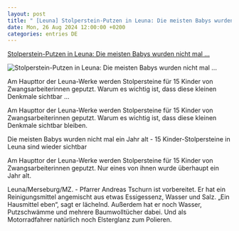 ```yaml
---
layout: post
title: " [Leuna] Stolperstein-Putzen in Leuna: Die meisten Babys wurden nicht mal ..."
date: Mon, 26 Aug 2024 12:00:00 +0200
categories: entries DE
---
```

[Stolperstein-Putzen in Leuna: Die meisten Babys wurden nicht mal ...](https://www.mz.de/lokal/merseburg/die-meisten-babys-wurden-nicht-mal-ein-jahr-alt-15-kinder-stolpersteine-in-leuna-sind-wieder-sichtbar-3904709)

![Stolperstein-Putzen in Leuna: Die meisten Babys wurden nicht mal ...](https://bmg-images.forward-publishing.io/2024/08/25/084a92a4-8ff7-4f59-be5b-8ba518ae9d5c.jpeg?rect=0%2C0%2C4000%2C2252&w=1024)

Am Haupttor der Leuna-Werke werden Stolpersteine für 15 Kinder von Zwangsarbeiterinnen geputzt. Warum es wichtig ist, dass diese kleinen Denkmale sichtbar ...

Am Haupttor der Leuna-Werke werden Stolpersteine für 15 Kinder von Zwangsarbeiterinnen geputzt. Warum es wichtig ist, dass diese kleinen Denkmale sichtbar bleiben.

Die meisten Babys wurden nicht mal ein Jahr alt - 15 Kinder-Stolpersteine in Leuna sind wieder sichtbar

Am Haupttor der Leuna-Werke werden Stolpersteine für 15 Kinder von Zwangsarbeiterinnen geputzt. Nur eines von ihnen wurde überhaupt ein Jahr alt.

Leuna/Merseburg/MZ. - Pfarrer Andreas Tschurn ist vorbereitet. Er hat ein Reinigungsmittel angemischt aus etwas Essigessenz, Wasser und Salz. „Ein Hausmittel eben“, sagt er lächelnd. Außerdem hat er noch Wasser, Putzschwämme und mehrere Baumwolltücher dabei. Und als Motorradfahrer natürlich noch Elsterglanz zum Polieren.

